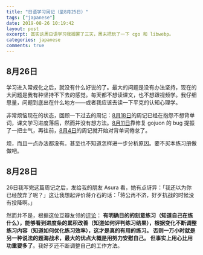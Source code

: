```yaml
---
title: "日语学习周记（至8月25日）"
tags: ["japanese"]
date: 2019-08-26 10:19:42
layout: post
excerpt: 其实这周日语学习我搁置了三天，周末把玩了一下 cgo 和 libwebp。
categories: japanese
comments: true
---
```


## 8月26日 ##

学习进入常规化之后，就没有什么好说的了。最大的问题是没有办法坚持，现在的大问题是我有种坚持不下去的感觉。每天都不想读课文，也不想跟视频学。我仔细思量，问题到底出在什么地方——或者我应该去读一下平克的认知心理学。

非常烦恼现在的状态，回顾一下过去的周记：[8月18日](https://zhangyet.github.io/archivers/japanese-10)的周记已经在抱怨不想背单词，课文学习进度落后，然而并没有想方法。[8月11日](https://zhangyet.github.io/archivers/japanese-9)靠修复 gojuon 的 bug 提振了一把士气，再往前，[8月4日](https://zhangyet.github.io/archivers/japanese-8)的周记就开始对背单词倦怠了。

烦，而且一点办法都没有。甚至也不知道怎样进一步分析原因。要不买本练习册做做吧。

## 8月28日 ##

26日我写完这篇周记之后，发给我的朋友 Asura 看，她有点讶异：「我还以为你已经放弃了呢？」这让我想起评价蒋介石的话：「蒋公再不济，好歹抗战的时候没有投降啊。」

然而并不是，根据这位豆瓣友邻的[评论](https://www.douban.com/people/rei5th/status/2611804508/)： **有明确目的的刻意练习（知道自己在练什么），能够看到进度条的累积改善（知道如何评判练习结果），根据变化不断调整练习内容（知道如何优化练习效率），这才是真的有用的练习。 否则一万小时就是另一种说法的题海战术，最大的优点大概是用努力安慰自己。 但事实上用心比用功重要多了**。我好歹还不断调整自己的工作方法。

